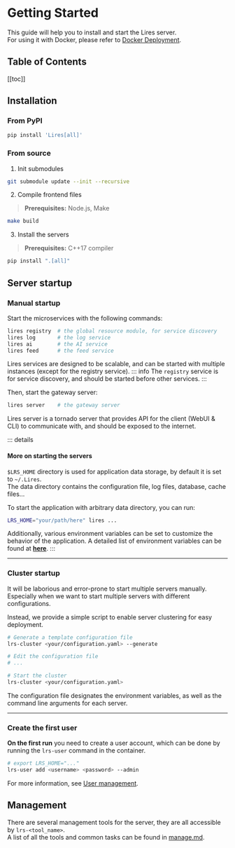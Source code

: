# Getting Started

This guide will help you to install and start the Lires server.   
For using it with Docker, please refer to [Docker Deployment](./docker.md).

## Table of Contents
[[toc]]

## Installation

### From PyPI
```bash
pip install 'Lires[all]'
```

### From source
1. Init submodules
```bash 
git submodule update --init --recursive
```
2. Compile frontend files
> **Prerequisites:**  Node.js, Make
```bash
make build
```
3. Install the servers
> **Prerequisites:**  C++17 compiler
```bash
pip install ".[all]"
```

## Server startup

### Manual startup
Start the microservices with the following commands:
```bash
lires registry  # the global resource module, for service discovery
lires log       # the log service
lires ai        # the AI service
lires feed      # the feed service
```
Lires services are designed to be scalable, and can be started with multiple instances (except for the registry service).
::: info
The `registry` service is for service discovery, and should be started before other services.
:::

Then, start the gateway server:
```sh
lires server    # the gateway server
```
Lires server is a tornado server that provides API for the client (WebUI & CLI) to communicate with, and should be exposed to the internet.    

::: details
#### More on starting the servers
`$LRS_HOME` directory is used for application data storage, by default it is set to `~/.Lires`.  
The data directory contains the configuration file, log files, database, cache files...  

To start the application with arbitrary data directory, you can run: 
```bash
LRS_HOME="your/path/here" lires ...
```

Additionally, various environment variables can be set to customize the behavior of the application. 
A detailed list of environment variables can be found at **[here](./enviromentVariables.md)**.
:::

---

### Cluster startup
It will be laborious and error-prone to start multiple servers manually.  
Especially when we want to start multiple servers with different configurations.  

Instead, we provide a simple script to enable server clustering for easy deployment.  
```sh
# Generate a template configuration file
lrs-cluster <your/configuration.yaml> --generate

# Edit the configuration file
# ...

# Start the cluster
lrs-cluster <your/configuration.yaml>
```
The configuration file designates the environment variables, as well as the command line arguments for each server.

---

### Create the first user
**On the first run** you need to create a user account, which can be done by running the `lrs-user` command in the container.
```sh
# export LRS_HOME="..."
lrs-user add <username> <password> --admin
```
For more information, see [User management](./manage.md#user-management).


## Management
There are several management tools for the server, they are all accessible by `lrs-<tool_name>`.  
A list of all the tools and common tasks can be found in [manage.md](./manage.md).